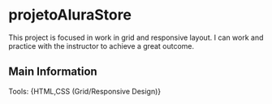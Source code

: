 # projetoAluraStore
This project is focused in work in grid and responsive layout. I can work and practice with the instructor to achieve a great outcome.

## Main Information
Tools: {HTML,CSS (Grid/Responsive Design)}<br>
